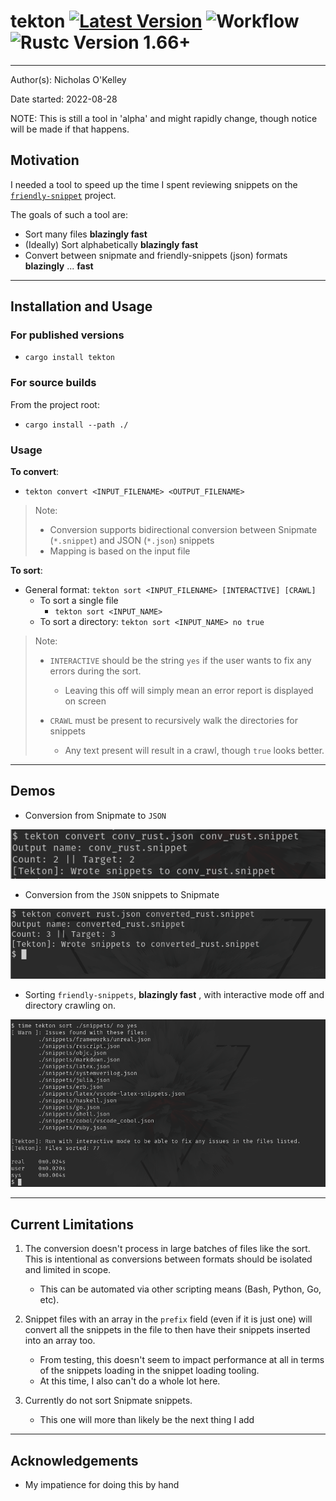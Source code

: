 # tekton   [![Latest Version]][crates.io] ![Workflow] ![Rustc Version 1.66+]
---
[Workflow]: https://github.com/OkelleyDevelopment/tekton/actions/workflows/ci.yml/badge.svg
[Latest Version]: https://img.shields.io/crates/v/tekton.svg
[crates.io]: https://crates.io/crates/tekton
[Rustc Version 1.66+]: https://img.shields.io/badge/rustc-1.66+-blue.svg

Author(s): Nicholas O'Kelley

Date started: 2022-08-28

NOTE: This is still a tool in 'alpha' and might rapidly change, though notice will be made if that happens.

## Motivation

I needed a tool to speed up the time I spent reviewing snippets on the [`friendly-snippet`](https://github.com/rafamadriz/friendly-snippets) project.


The goals of such a tool are:

- Sort many files **blazingly fast** 
- (Ideally) Sort alphabetically **blazingly fast**
- Convert between snipmate and friendly-snippets (json) formats **blazingly** ... **fast**

---


## Installation and Usage

### For published versions

- `cargo install tekton`

### For source builds

From the project root: 

- `cargo install --path ./`

### Usage

**To convert**: 

- `tekton convert <INPUT_FILENAME> <OUTPUT_FILENAME>`

> Note: 
> - Conversion supports bidirectional conversion between Snipmate (`*.snippet`) and JSON (`*.json`) snippets
> - Mapping is based on the input file


**To sort**: 

- General format: `tekton sort <INPUT_FILENAME> [INTERACTIVE] [CRAWL]`
    - To sort a single file 
        - `tekton sort <INPUT_NAME>`
    - To sort a directory: `tekton sort <INPUT_NAME> no true`

> Note: 
> - `INTERACTIVE` should be the string `yes` if the user wants to fix any errors during the sort.
>   - Leaving  this off will simply mean an error report is displayed on screen
>
> - `CRAWL` must be present to recursively walk the directories for snippets
>   - Any text present will result in a crawl, though `true` looks better.

---

## Demos

- Conversion from Snipmate to `JSON`

![json-bay-bee](./images/snipmate_to_json.png)

- Conversion from the `JSON` snippets to Snipmate

![Conversion](./images/converting_json_to_snipmate.png)

- Sorting `friendly-snippets`, **blazingly fast** , with interactive mode off and directory crawling on.

![Sorting](./images/sorting_json.png)



---

## Current Limitations

1. The conversion doesn't process in large batches of files like the sort. This is intentional as conversions between formats should be isolated and limited in scope.
    - This can be automated via other scripting means (Bash, Python, Go, etc).
2. Snippet files with an array in the `prefix` field (even if it is just one) will convert all the snippets in the file to then have their snippets inserted into an array too.
    - From testing, this doesn't seem to impact performance at all in terms of the snippets loading in the snippet loading tooling.
    - At this time, I also can't do a whole lot here.

3. Currently do not sort Snipmate snippets. 
    - This one will more than likely be the next thing I add

---
    
## Acknowledgements

- My impatience for doing this by hand 